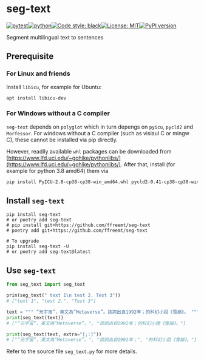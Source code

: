 # seg-text
[![pytest](https://github.com/ffreemt/seg-text/actions/workflows/ubuntu-pytest.yml/badge.svg)](https://github.com/ffreemt/seg-text/actions)[![python](https://img.shields.io/static/v1?label=python+&message=3.8%2B&color=blue)](https://www.python.org/downloads/)[![Code style: black](https://img.shields.io/badge/code%20style-black-000000.svg)](https://github.com/psf/black)[![License: MIT](https://img.shields.io/badge/License-MIT-yellow.svg)](https://opensource.org/licenses/MIT)[![PyPI version](https://badge.fury.io/py/seg_text.svg)](https://badge.fury.io/py/seg_text)

Segment multilingual text to sentences

## Prerequisite

### For Linux and friends
Install `libicu`, for example for Ubuntu:
```bash
apt install libicu-dev
```

### For Windows without a C compiler

`seg-text` depends on `polyglot` which in turn depengs on `pyicu`, `pycld2` and `Morfessor`. For windows without a C compiler (such as visiaul C or mingw C), these cannot be installed via pip directly.

However, readily available `whl` packages can be downloaded from [https://www.lfd.uci.edu/~gohlke/pythonlibs/](https://www.lfd.uci.edu/~gohlke/pythonlibs/). After that, install (for example for python 3.8 amd64) them via
```bash
pip install PyICU-2.8-cp38-cp38-win_amd64.whl pycld2-0.41-cp38-cp38-win_amd64.whl Morfessor-2.0.6-py3-none-any.whl
```

## Install `seg-text`

```shell
pip install seg-text
# or poetry add seg-text
# pip install git+https://github.com/ffreemt/seg-text
# poetry add git+https://github.com/ffreemt/seg-text

# To upgrade
pip install seg-text -U
# or poetry add seg-text@latest
```

## Use `seg-text`
```python
from seg_text import seg_text

prin(seg_text(" text 1\n test 2. Test 3"))
# ["text 1", "test 2.", "Test 3"]

text = """ “元宇宙”，英文為“Metaverse”。該詞出自1992年；的科幻小說《雪崩》。 """
print(seg_text(text))
# ["“元宇宙”，英文為“Metaverse”。", "該詞出自1992年；的科幻小說《雪崩》。"]

print(seg_text(text, extra="[;:]"))
# ["“元宇宙”，英文為“Metaverse”。", "該詞出自1992年；", "的科幻小說《雪崩》。"]

```

Refer to the source file `seg_text.py` for more details.